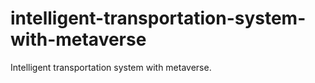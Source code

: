 # intelligent-transportation-system-with-metaverse
Intelligent transportation system with metaverse.
